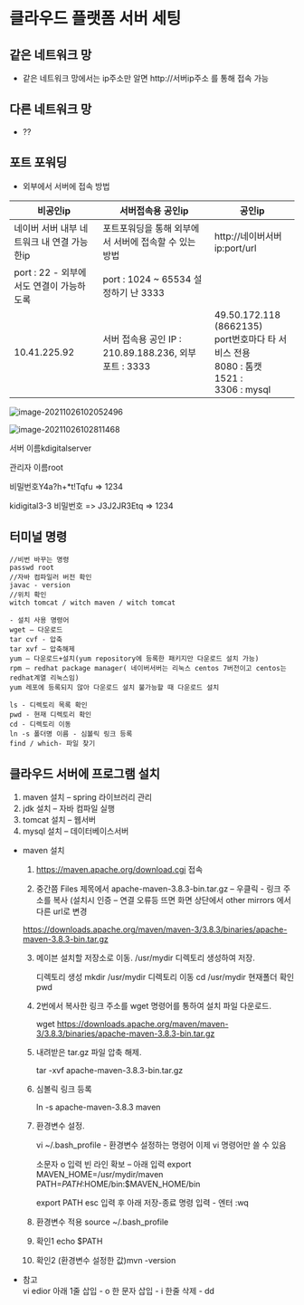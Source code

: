 # 클라우드 플랫폼 서버 세팅

## 같은 네트워크 망

* 같은 네트워크 망에서는 ip주소만 알면 http://서버ip주소 를 통해 접속 가능

## 다른 네트워크 망

* ??



## 포트 포워딩

* 외부에서 서버에 접속 방법

| 비공인ip                                   | 서버접속용 공인ip                                      | 공인ip                                                       |
| ------------------------------------------ | ------------------------------------------------------ | ------------------------------------------------------------ |
| 네이버 서버 내부 네트워크 내 연결 가능한ip | 포트포워딩을 통해 외부에서 서버에 접속할 수 있는 방법  | http://네이버서버ip:port/url                                 |
| port : 22 - 외부에서도 연결이 가능하도록   | port : 1024 ~ 65534 설정하기 난 3333                   |                                                              |
| 10.41.225.92                               | 서버 접속용 공인 IP : 210.89.188.236, 외부 포트 : 3333 | 49.50.172.118 (8662135)<br />port번호마다 타 서비스 전용<br />8080 : 톰캣<br />1521 : <br />3306 : mysql |

![image-20211026102052496](C:/Users/Pang/Desktop/TIL/md-images/image-20211026102052496.png)



![image-20211026102811468](C:/Users/Pang/Desktop/TIL/md-images/image-20211026102811468.png)

서버 이름kdigitalserver

관리자 이름root

비밀번호Y4a?h+*t!Tqfu => 1234

kidigital3-3 비밀번호 => J3J2JR3Etq => 1234



## 터미널 명령

```
//비번 바꾸는 명령
passwd root
//자바 컴파일러 버전 확인
javac - version
//위치 확인
witch tomcat / witch maven / witch tomcat

- 설치 사용 명령어
wget – 다운로드
tar cvf - 압축
tar xvf – 압축해제
yum – 다운로드+설치(yum repository에 등록한 패키지만 다운로드 설치 가능)
rpm – redhat package manager( 네이버서버는 리눅스 centos 7버전이고 centos는 redhat계열 리눅스임)
yum 레포에 등록되지 않아 다운로드 설치 불가능할 때 다운로드 설치

ls - 디렉토리 목록 확인
pwd - 현재 디렉토리 확인
cd - 디렉토리 이동
ln -s 폴더명 이름 - 심볼릭 링크 등록
find / which- 파일 찾기
```



## 클라우드 서버에 프로그램 설치

1. maven 설치 – spring 라이브러리 관리
2. jdk 설치 – 자바 컴파일 실행
3. tomcat 설치 – 웹서버
4. mysql 설치 – 데이터베이스서버



* maven 설치

  1. https://maven.apache.org/download.cgi 접속 

  2. 중간쯤 Files 제목에서 apache-maven-3.8.3-bin.tar.gz – 우클릭 - 링크 주소를 복사
      (설치시 인증 – 연결 오류등 뜨면 화면 상단에서 other mirrors 에서 다른 url로 변경

    https://downloads.apache.org/maven/maven-3/3.8.3/binaries/apache-maven-3.8.3-bin.tar.gz

	3. 메이븐 설치할 저장소로 이동. /usr/mydir 디렉토리 생성하여 저장.
	
	   디렉토리 생성 mkdir /usr/mydir
	   디렉토리 이동 cd /usr/mydir
	   현재폴더 확인 pwd
	
	4. 2번에서 복사한 링크 주소를 wget 명령어를 통하여 설치 파일 다운로드.
	
	   wget https://downloads.apache.org/maven/maven-3/3.8.3/binaries/apache-maven-3.8.3-bin.tar.gz
	
	5. 내려받은 tar.gz 파일 압축 해제.
	
	   tar -xvf apache-maven-3.8.3-bin.tar.gz
	
	6. 심볼릭 링크 등록
	
	   ln -s apache-maven-3.8.3 maven
	
	7. 환경변수 설정.
	
	   vi ~/.bash_profile - 환경변수 설정하는 명령어
	   이제 vi 명령어만 쓸 수 있음
	   
	   소문자 o 입력 빈 라인 확보 – 아래 입력
	   export MAVEN_HOME=/usr/mydir/maven
	   PATH=$PATH:$HOME/bin:$MAVEN_HOME/bin
	   
	   export PATH
	   esc 입력 후 아래 저장-종료 명령 입력 - 엔터
	   :wq
	   
	8. 환경변수 적용
	   source ~/.bash_profile
	
	9. 확인1
	   echo $PATH
	
	10. 확인2
	    (환경변수 설정한 값)mvn -version
	

* 참고 	
  vi edior
  아래 1줄 삽입 - o
  한 문자 삽입 - i
  한줄 삭제 - dd

